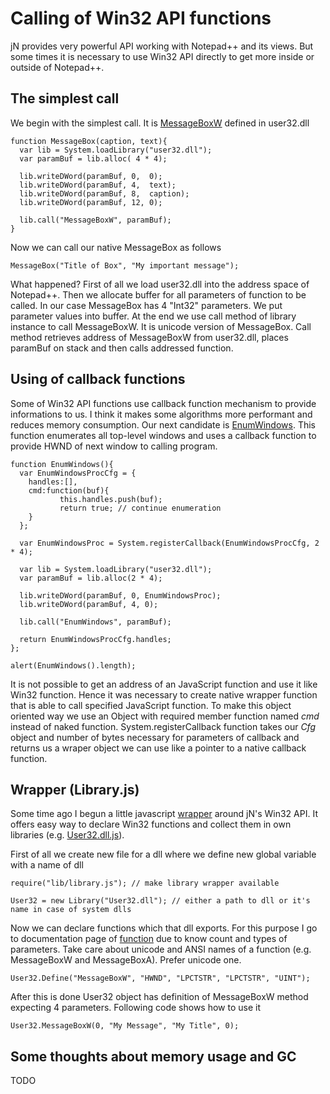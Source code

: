 # Calling of Win32 API functions #
jN provides very powerful API working with Notepad++ and its views. But some times it is necessary to use Win32 API directly to get more inside or outside of Notepad++.



## The simplest call ##
We begin with the simplest call. It is [MessageBoxW](http://msdn.microsoft.com/en-us/library/windows/desktop/ms645505.aspx) defined in user32.dll

```
function MessageBox(caption, text){
  var lib = System.loadLibrary("user32.dll");
  var paramBuf = lib.alloc( 4 * 4);

  lib.writeDWord(paramBuf, 0,  0);
  lib.writeDWord(paramBuf, 4,  text);
  lib.writeDWord(paramBuf, 8,  caption);
  lib.writeDWord(paramBuf, 12, 0);

  lib.call("MessageBoxW", paramBuf);
}
```
Now we can call our native MessageBox as follows
```
MessageBox("Title of Box", "My important message");
```
What happened? First of all we load user32.dll into the address space of Notepad++. Then we allocate buffer for all parameters of function to be called. In our case MessageBox has 4 "Int32" parameters. We put parameter values into buffer. At the end we use call method of library instance to call MessageBoxW. It is unicode version of MessageBox. Call method retrieves address of MessageBoxW from user32.dll, places paramBuf on stack and then calls addressed function.

## Using of callback functions ##
Some of Win32 API functions use callback function mechanism to provide informations to us. I think it makes some algorithms more performant and reduces memory consumption. Our next candidate is [EnumWindows](http://msdn.microsoft.com/en-us/library/windows/desktop/ms633497.aspx). This function enumerates all top-level windows and uses a callback function to provide HWND of next window to calling program.
```
function EnumWindows(){
  var EnumWindowsProcCfg = {
    handles:[],
    cmd:function(buf){
           this.handles.push(buf);
           return true; // continue enumeration
	}
  };
  
  var EnumWindowsProc = System.registerCallback(EnumWindowsProcCfg, 2 * 4);
  
  var lib = System.loadLibrary("user32.dll");
  var paramBuf = lib.alloc(2 * 4);
  
  lib.writeDWord(paramBuf, 0, EnumWindowsProc);
  lib.writeDWord(paramBuf, 4, 0);
  
  lib.call("EnumWindows", paramBuf);
 
  return EnumWindowsProcCfg.handles;
};

alert(EnumWindows().length);

```

It is not possible to get an address of an JavaScript function and use it like Win32 function. Hence it was necessary to create native wrapper function that is able to call specified JavaScript function. To make this object oriented way we use an Object with required member function named _cmd_ instead of naked function. System.registerCallback function takes our _Cfg_ object and number of bytes necessary for parameters of callback and returns us a wraper object we can use like a pointer to a native callback function.

## Wrapper (Library.js) ##
Some time ago I begun a little javascript [wrapper](http://code.google.com/p/jn-npp-plugin/source/browse/trunk/deploy/%5BNotepad%2B%2B%20Directory%5D/plugins/jN/lib/Library.js) around jN's Win32 API. It offers easy way to declare Win32 functions and collect them in own libraries (e.g. [User32.dll.js](http://code.google.com/p/jn-npp-plugin/source/browse/trunk/deploy/%5BNotepad%2B%2B+Directory%5D/plugins/jN/lib/User32.dll.js)).

First of all we create new file for a dll where we define new global variable with a name of dll
```
require("lib/library.js"); // make library wrapper available

User32 = new Library("User32.dll"); // either a path to dll or it's name in case of system dlls
```
Now we can declare functions which that dll exports. For this purpose I go to documentation page of [function](http://msdn.microsoft.com/en-us/library/windows/desktop/ms645505%28v=vs.85%29.aspx) due to know count and types of parameters. Take care about unicode and ANSI names of a function (e.g. MessageBoxW and MessageBoxA). Prefer unicode one.
```
User32.Define("MessageBoxW", "HWND", "LPCTSTR", "LPCTSTR", "UINT");
```
After this is done User32 object has definition of MessageBoxW method expecting 4 parameters. Following code shows how to use it
```
User32.MessageBoxW(0, "My Message", "My Title", 0);
```
## Some thoughts about memory usage and GC ##
TODO